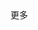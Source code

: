 <div id="bdshare" class="bdshare_t bds_tools get-codes-bdshare">
        <a class="bds_qzone"></a>
        <a class="bds_tsina"></a>
        <a class="bds_tqq"></a>
        <a class="bds_renren"></a>
        <a class="bds_t163"></a>
        <span class="bds_more">更多</span>
        <a class="shareCount"></a>
</div>
<script type="text/javascript" id="bdshare_js" data="type=tools&amp;uid=0" ></script>
<script type="text/javascript" id="bdshell_js"></script>
<script type="text/javascript">
    document.getElementById("bdshell_js").src = "http://bdimg.share.baidu.com/static/js/shell_v2.js?cdnversion=" + Math.ceil(new Date()/3600000)
</script>
<script>
  var dataForWeixin = {
    "appid": '',
    "img_url": 'http://fantasyshao.qiniudn.com/logo.png',
    "link": location.href,
    "title": document.querySelector('title').innerHTML,
    "desc": document.querySelector('meta[name="description"]').getAttribute('content')
  };

  var onBridgeReady = function() {
    try {
      // 分享給好友
      WeixinJSBridge.on('menu:share:appmessage', function(argv) {
        WeixinJSBridge.invoke('sendAppMessage', dataForWeixin, function(res) {});
      });
      // 分享到朋友圈
      WeixinJSBridge.on('menu:share:timeline', function(argv) {
        WeixinJSBridge.invoke('shareTimeline', dataForWeixin, function(res) {});
      });
      // 分享到騰訊微博
      WeixinJSBridge.on('menu:share:weibo', function(argv) {
        WeixinJSBridge.invoke('shareWeibo', dataForWeixin, function(res) {});
      });
    } catch(e) {
      console.debug(e);
    }
  };

  document.addEventListener('WeixinJSBridgeReady', onBridgeReady, false);
</script>
